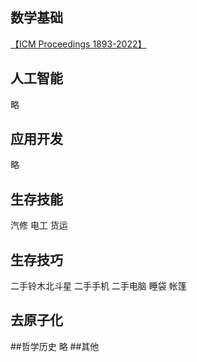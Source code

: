 ## 数学基础
<a href="https://www.mathunion.org/icm/proceedings" target="_blank" rel="noopener noreferrer">【ICM Proceedings 1893-2022】</a>

## 人工智能
略
## 应用开发
略
## 生存技能
汽修
电工
货运
## 生存技巧

二手铃木北斗星
二手手机
二手电脑
睡袋
帐篷

## 去原子化

##哲学历史
略
##其他
